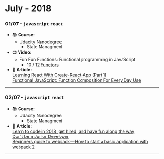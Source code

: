 # July - 2018

### **01/07** - `javascript` `react`
   - 📚 **Course:**
      - Udacity Nanodegree:  
         - State Managment
   - 📺 **Video:**  
     - Fun Fun Functions: Functional programming in JavaScript  
       - 10 / 12 [Functors](https://www.youtube.com/watch?v=YLIH8TKbAh4&index=9&list=PL0zVEGEvSaeEd9hlmCXrk5yUyqUag-n84)
   - 📰 **Article:**  
   [Learning React With Create-React-App (Part 1)](https://medium.com/in-the-weeds/learning-react-with-create-react-app-part-1-a12e1833fdc)  
   [Functional JavaScript: Function Composition For Every Day Use](https://hackernoon.com/javascript-functional-composition-for-every-day-use-22421ef65a10) 
***

### **02/07** - `javascript` `react`
   - 📚 **Course:**
      - Udacity Nanodegree:  
         - State Managment
   - 📰 **Article:**  
   [Learn to code in 2018, get hired, and have fun along the way](https://hackernoon.com/learn-to-code-in-2018-get-hired-and-have-fun-along-the-way-b338247eed6a)   
   [Don’t be a Junior Developer](https://hackernoon.com/dont-be-a-junior-developer-608c255b3056)  
   [Beginners guide to webpack — How to start a basic application with webpack 2](https://medium.com/@ahsan.ayaz/beginners-guide-to-webpack-how-to-start-a-basic-application-with-webpack-2-ebed3172fa8c)  
***


